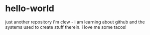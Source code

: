 # hello-world
just another repository
i'm clew - i am learning about github and the systems used to create stuff therein.
i love me some tacos!
